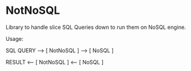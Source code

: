 # NotNoSQL
Library to handle slice SQL Queries down to run them on NoSQL engine.

Usage:

SQL QUERY --> [ NotNoSQL ] --> [ NoSQL ]

RESULT    <-- [ NotNoSQL ] <-- [ NoSQL ]
